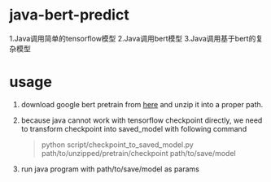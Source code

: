 # java-bert-predict
1.Java调用简单的tensorflow模型
2.Java调用bert模型
3.Java调用基于bert的复杂模型

# usage

1. download google bert pretrain from [here](https://storage.googleapis.com/bert_models/2018_11_03/multilingual_L-12_H-768_A-12.zip) and unzip it into a proper path.

2. because java cannot work with tensorflow checkpoint directly, we need to transform checkpoint into saved_model with following command 
	> python script/checkpoint_to_saved_model.py path/to/unzipped/pretrain/checkpoint path/to/save/model

1. run java program with path/to/save/model as params


